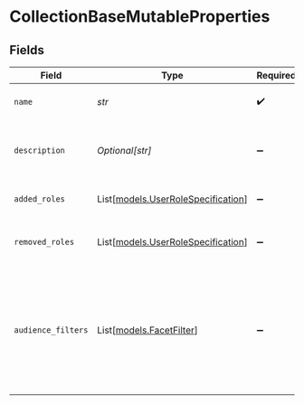 # CollectionBaseMutableProperties


## Fields

| Field                                                                                                                    | Type                                                                                                                     | Required                                                                                                                 | Description                                                                                                              |
| ------------------------------------------------------------------------------------------------------------------------ | ------------------------------------------------------------------------------------------------------------------------ | ------------------------------------------------------------------------------------------------------------------------ | ------------------------------------------------------------------------------------------------------------------------ |
| `name`                                                                                                                   | *str*                                                                                                                    | :heavy_check_mark:                                                                                                       | The unique name of the Collection.                                                                                       |
| `description`                                                                                                            | *Optional[str]*                                                                                                          | :heavy_minus_sign:                                                                                                       | A brief summary of the Collection's contents.                                                                            |
| `added_roles`                                                                                                            | List[[models.UserRoleSpecification](../models/userrolespecification.md)]                                                 | :heavy_minus_sign:                                                                                                       | A list of added user roles for the Collection.                                                                           |
| `removed_roles`                                                                                                          | List[[models.UserRoleSpecification](../models/userrolespecification.md)]                                                 | :heavy_minus_sign:                                                                                                       | A list of removed user roles for the Collection.                                                                         |
| `audience_filters`                                                                                                       | List[[models.FacetFilter](../models/facetfilter.md)]                                                                     | :heavy_minus_sign:                                                                                                       | Filters which restrict who should see this Collection. Values are taken from the corresponding filters in people search. |